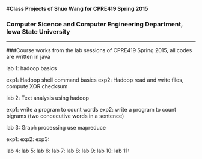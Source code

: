 #**Class Projects of Shuo Wang for CPRE419 Spring 2015**

### Computer Sicence and Computer Engineering Department, Iowa State University

---

###Course works from the lab sessions of CPRE419 Spring 2015, all codes are written in java

lab 1: hadoop basics

exp1: Hadoop shell command basics
exp2: Hadoop read and write files, compute XOR checksum

lab 2: Text analysis using hadoop

exp1: write a program to count words
exp2: write a program to count bigrams (two concecutive words in a sentence)

lab 3: Graph processing use mapreduce

exp1:
exp2:
exp3:

lab 4: 
lab 5: 
lab 6: 
lab 7: 
lab 8: 
lab 9: 
lab 10:
lab 11: 
